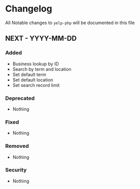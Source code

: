 # Changelog
All Notable changes to `yelp-php` will be documented in this file

## NEXT - YYYY-MM-DD

### Added
- Business lookup by ID
- Search by term and location
- Set default term
- Set default location
- Set search record limit

### Deprecated
- Nothing

### Fixed
- Nothing

### Removed
- Nothing

### Security
- Nothing
